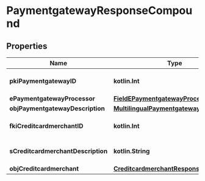 
# PaymentgatewayResponseCompound

## Properties
| Name | Type | Description | Notes |
| ------------ | ------------- | ------------- | ------------- |
| **pkiPaymentgatewayID** | **kotlin.Int** | The unique ID of the Paymentgateway |  |
| **ePaymentgatewayProcessor** | [**FieldEPaymentgatewayProcessor**](FieldEPaymentgatewayProcessor.md) |  |  |
| **objPaymentgatewayDescription** | [**MultilingualPaymentgatewayDescription**](MultilingualPaymentgatewayDescription.md) |  |  |
| **fkiCreditcardmerchantID** | **kotlin.Int** | The unique ID of the Creditcardmerchant |  [optional] |
| **sCreditcardmerchantDescription** | **kotlin.String** | The description of the Creditcardmerchant |  [optional] |
| **objCreditcardmerchant** | [**CreditcardmerchantResponseCompound**](CreditcardmerchantResponseCompound.md) |  |  [optional] |




